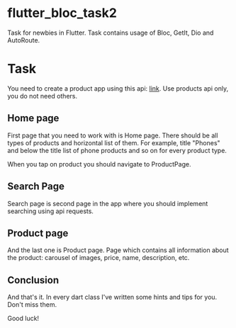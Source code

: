 # flutter_bloc_task2

Task for newbies in Flutter. Task contains usage of Bloc, GetIt, Dio and AutoRoute.

# Task

You need to create a product app using this api: [link](https://dummyjson.com/).
Use products api only, you do not need others.

## Home page

First page that you need to work with is Home page. There should be all types of products and horizontal list of them. For example, title "Phones" and below the title list of phone products and so on for every product type.

When you tap on product you should navigate to ProductPage.

## Search Page

Search page is second page in the app where you should implement searching using api requests.

## Product page

And the last one is Product page. Page which contains all information about the product: carousel of images, price, name, description, etc.

## Conclusion

And that's it. In every dart class I've written some hints and tips for you.
Don't miss them.

Good luck!
